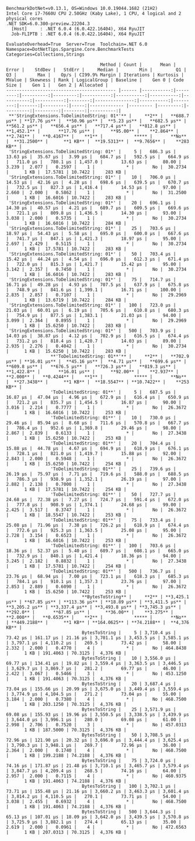 
    BenchmarkDotNet=v0.13.1, OS=Windows 10.0.19044.1682 (21H2)
    Intel Core i7-7660U CPU 2.50GHz (Kaby Lake), 1 CPU, 4 logical and 2 physical cores
    .NET SDK=6.0.300-preview.22204.3
      [Host]     : .NET 6.0.4 (6.0.422.16404), X64 RyuJIT
      Job-FLIPTB : .NET 6.0.4 (6.0.422.16404), X64 RyuJIT

    EvaluateOverhead=True  Server=True  Toolchain=.NET 6.0  
    Namespace=DotNetTips.Spargine.Core.BenchmarkTests  Categories=Collections,Strings  

                                        Method | Count |       Mean |    Error |    StdDev |   StdErr |     Median |        Min |         Q1 |         Q3 |        Max |    Op/s | CI99.9% Margin | Iterations | Kurtosis | MValue | Skewness | Rank | LogicalGroup | Baseline |    Gen 0 | Code Size |    Gen 1 |   Gen 2 | Allocated |
    ------------------------------------------ |------ |-----------:|---------:|----------:|---------:|-----------:|-----------:|-----------:|-----------:|-----------:|--------:|---------------:|-----------:|---------:|-------:|---------:|-----:|------------- |--------- |---------:|----------:|---------:|--------:|----------:|
     **'StringExtensions.ToDelimitedString: 01*'** |     **2** |   **688.7 μs** | **17.76 μs** |  **50.96 μs** |  **5.23 μs** |   **682.5 μs** |   **561.2 μs** |   **656.4 μs** |   **717.4 μs** |   **812.8 μs** | **1,452.1** |       **17.76 μs** |      **95.00** |    **2.864** |  **2.741** |   **0.4167** |    **1** |            ***** |       **No** |  **31.2500** |      **1 KB** |  **19.5313** |  **9.7656** |    **283 KB** |
     'StringExtensions.ToDelimitedString: 01*' |     5 |   686.3 μs | 13.63 μs |  35.67 μs |  3.99 μs |   684.7 μs |   592.5 μs |   664.9 μs |   711.0 μs |   780.1 μs | 1,457.0 |       13.63 μs |      80.00 |    3.239 |  2.077 |   0.2597 |    1 |            * |       No |  30.2734 |      1 KB |  17.5781 | 10.7422 |    283 KB |
     'StringExtensions.ToDelimitedString: 01*' |    10 |   706.0 μs | 14.53 μs |  42.16 μs |  4.28 μs |   698.6 μs |   639.5 μs |   670.7 μs |   732.5 μs |   827.3 μs | 1,416.4 |       14.53 μs |      97.00 |    2.660 |  2.000 |   0.5862 |    1 |            * |       No |  31.2500 |      1 KB |  16.6016 | 10.7422 |    283 KB |
     'StringExtensions.ToDelimitedString: 01*' |    20 |   696.1 μs | 14.30 μs |  40.57 μs |  4.21 μs |   689.7 μs |   609.5 μs |   669.6 μs |   721.1 μs |   809.8 μs | 1,436.5 |       14.30 μs |      93.00 |    3.038 |  2.000 |   0.5735 |    1 |            * |       No |  30.2734 |      1 KB |  16.6016 | 10.7422 |    284 KB |
     'StringExtensions.ToDelimitedString: 01*' |    25 |   703.6 μs | 18.97 μs |  54.43 μs |  5.58 μs |   695.0 μs |   600.0 μs |   667.6 μs |   741.7 μs |   847.1 μs | 1,421.3 |       18.97 μs |      95.00 |    2.697 |  2.429 |   0.5115 |    1 |            * |       No |  30.2734 |      1 KB |  17.5781 | 10.7422 |    283 KB |
     'StringExtensions.ToDelimitedString: 01*' |    50 |   703.4 μs | 15.42 μs |  44.24 μs |  4.54 μs |   696.0 μs |   612.3 μs |   671.4 μs |   722.0 μs |   815.3 μs | 1,421.7 |       15.42 μs |      95.00 |    3.142 |  2.357 |   0.7450 |    1 |            * |       No |  30.2734 |      1 KB |  16.6016 | 10.7422 |    283 KB |
     'StringExtensions.ToDelimitedString: 01*' |    75 |   714.7 μs | 16.71 μs |  49.28 μs |  4.93 μs |   707.5 μs |   637.9 μs |   675.8 μs |   748.9 μs |   841.6 μs | 1,399.1 |       16.71 μs |     100.00 |    2.835 |  2.857 |   0.7107 |    1 |            * |       No |  29.2969 |      1 KB |  13.6719 | 10.7422 |    284 KB |
     'StringExtensions.ToDelimitedString: 01*' |   100 |   723.0 μs | 21.03 μs |  60.01 μs |  6.19 μs |   705.6 μs |   610.8 μs |   680.3 μs |   754.9 μs |   877.5 μs | 1,383.1 |       21.03 μs |      94.00 |    3.099 |  2.364 |   0.8955 |    1 |            * |       No |  29.2969 |      1 KB |  15.6250 | 10.7422 |    283 KB |
     'StringExtensions.ToDelimitedString: 01*' |   500 |   703.9 μs | 14.03 μs |  38.87 μs |  4.12 μs |   702.9 μs |   616.5 μs |   674.4 μs |   731.2 μs |   818.4 μs | 1,420.7 |       14.03 μs |      89.00 |    2.935 |  2.276 |   0.4042 |    1 |            * |       No |  30.2734 |      1 KB |  15.6250 | 10.7422 |    283 KB |
                     **'ToDelimitedString: 01**'** |     **2** |   **702.9 μs** | **16.01 μs** |  **45.16 μs** |  **4.71 μs** |   **699.6 μs** |   **609.8 μs** |   **676.5 μs** |   **726.3 μs** |   **819.3 μs** | **1,422.8** |       **16.01 μs** |      **92.00** |    **2.937** |  **2.000** |   **0.4244** |    **1** |            ***** |       **No** |  **27.3438** |      **1 KB** |  **18.5547** | **10.7422** |    **253 KB** |
                     'ToDelimitedString: 01**' |     5 |   687.5 μs | 16.87 μs |  47.04 μs |  4.96 μs |   672.9 μs |   616.4 μs |   650.9 μs |   721.2 μs |   835.7 μs | 1,454.5 |       16.87 μs |      90.00 |    3.016 |  2.214 |   0.7777 |    1 |            * |       No |  26.3672 |      1 KB |  16.6016 | 10.7422 |    253 KB |
                     'ToDelimitedString: 01**' |    10 |   730.0 μs | 29.46 μs |  85.94 μs |  8.68 μs |   711.6 μs |   570.8 μs |   667.7 μs |   786.4 μs |   952.6 μs | 1,369.8 |       29.46 μs |      98.00 |    2.867 |  2.839 |   0.6133 |    1 |            * |       No |  27.3438 |      1 KB |  15.6250 | 10.7422 |    253 KB |
                     'ToDelimitedString: 01**' |    20 |   704.4 μs | 15.88 μs |  44.78 μs |  4.67 μs |   694.9 μs |   618.9 μs |   676.1 μs |   728.1 μs |   821.0 μs | 1,419.7 |       15.88 μs |      92.00 |    2.843 |  2.000 |   0.5948 |    1 |            * |       No |  26.3672 |      1 KB |  15.6250 | 10.7422 |    254 KB |
                     'ToDelimitedString: 01**' |    25 |   739.6 μs | 26.19 μs |  75.97 μs |  7.71 μs |   719.6 μs |   588.0 μs |   688.5 μs |   786.3 μs |   938.9 μs | 1,352.1 |       26.19 μs |      97.00 |    2.882 |  2.138 |   0.7000 |    1 |            * |       No |  27.3438 |      1 KB |  17.5781 | 10.7422 |    254 KB |
                     'ToDelimitedString: 01**' |    50 |   727.7 μs | 24.68 μs |  72.38 μs |  7.27 μs |   724.7 μs |   591.4 μs |   672.0 μs |   777.8 μs |   908.9 μs | 1,374.1 |       24.68 μs |      99.00 |    2.425 |  3.517 |   0.3747 |    1 |            * |       No |  26.3672 |      1 KB |  18.5547 | 10.7422 |    253 KB |
                     'ToDelimitedString: 01**' |    75 |   733.4 μs | 25.08 μs |  71.96 μs |  7.38 μs |   726.2 μs |   618.9 μs |   674.4 μs |   772.6 μs |   925.3 μs | 1,363.5 |       25.08 μs |      95.00 |    2.728 |  3.154 |   0.6523 |    1 |            * |       No |  26.3672 |      1 KB |  16.6016 | 10.7422 |    253 KB |
                     'ToDelimitedString: 01**' |   100 |   703.6 μs | 18.36 μs |  52.37 μs |  5.40 μs |   689.7 μs |   608.1 μs |   665.0 μs |   732.9 μs |   840.1 μs | 1,421.4 |       18.36 μs |      94.00 |    3.245 |  2.182 |   0.8832 |    1 |            * |       No |  27.3438 |      1 KB |  17.5781 | 10.7422 |    254 KB |
                     'ToDelimitedString: 01**' |   500 |   736.7 μs | 23.76 μs |  68.94 μs |  7.00 μs |   723.1 μs |   618.3 μs |   685.3 μs |   784.1 μs |   910.1 μs | 1,357.3 |       23.76 μs |      97.00 |    2.853 |  2.889 |   0.6090 |    1 |            * |       No |  26.3672 |      1 KB |  15.6250 | 10.7422 |    253 KB |
                                 **BytesToString** |     **2** | **3,425.1 μs** | **67.85 μs** | **113.36 μs** | **18.89 μs** | **3,411.5 μs** | **3,205.2 μs** | **3,337.4 μs** | **3,493.8 μs** | **3,745.3 μs** |   **292.0** |       **67.85 μs** |      **36.00** |    **3.275** |  **2.000** |   **0.6535** |    **2** |            ***** |       **No** | **449.2188** |      **1 KB** | **164.0625** | **74.2188** |  **4,376 KB** |
                                 BytesToString |     5 | 3,710.4 μs | 73.42 μs | 161.17 μs | 21.16 μs | 3,701.1 μs | 3,453.5 μs | 3,585.1 μs | 3,797.1 μs | 4,110.2 μs |   269.5 |       73.42 μs |      58.00 |    2.332 |  2.000 |   0.4770 |    4 |            * |       No | 464.8438 |      1 KB | 191.4063 | 70.3125 |  4,376 KB |
                                 BytesToString |    10 | 3,556.0 μs | 69.77 μs | 134.41 μs | 19.82 μs | 3,559.4 μs | 3,363.5 μs | 3,446.5 μs | 3,629.7 μs | 3,869.7 μs |   281.2 |       69.77 μs |      46.00 |    2.422 |  3.067 |   0.5466 |    3 |            * |       No | 453.1250 |      1 KB | 191.4063 | 70.3125 |  4,376 KB |
                                 BytesToString |    20 | 3,687.4 μs | 73.04 μs | 155.66 μs | 20.99 μs | 3,675.0 μs | 3,449.4 μs | 3,559.4 μs | 3,774.9 μs | 4,104.5 μs |   271.2 |       73.04 μs |      55.00 |    3.184 |  2.000 |   0.7380 |    4 |            * |       No | 468.7500 |      1 KB | 203.1250 | 70.3125 |  4,376 KB |
                                 BytesToString |    25 | 3,571.9 μs | 69.08 μs | 155.93 μs | 19.96 μs | 3,550.5 μs | 3,338.5 μs | 3,439.9 μs | 3,644.0 μs | 3,996.1 μs |   280.0 |       69.08 μs |      61.00 |    2.998 |  2.706 |   0.7520 |    3 |            * |       No | 457.0313 |      1 KB | 187.5000 | 70.3125 |  4,376 KB |
                                 BytesToString |    50 | 3,708.5 μs | 72.96 μs | 121.90 μs | 20.32 μs | 3,696.0 μs | 3,444.4 μs | 3,625.4 μs | 3,790.3 μs | 3,948.1 μs |   269.7 |       72.96 μs |      36.00 |    2.364 |  2.000 |   0.1740 |    4 |            * |       No | 468.7500 |      1 KB | 199.2188 | 74.2188 |  4,376 KB |
                                 BytesToString |    75 | 3,724.0 μs | 74.16 μs | 171.87 μs | 21.48 μs | 3,710.1 μs | 3,465.7 μs | 3,579.4 μs | 3,847.7 μs | 4,209.4 μs |   268.5 |       74.16 μs |      64.00 |    2.957 |  2.000 |   0.7115 |    4 |            * |       No | 460.9375 |      1 KB | 191.4063 | 74.2188 |  4,376 KB |
                                 BytesToString |   100 | 3,702.1 μs | 73.71 μs | 155.48 μs | 21.16 μs | 3,660.2 μs | 3,463.3 μs | 3,601.4 μs | 3,814.2 μs | 4,110.5 μs |   270.1 |       73.71 μs |      54.00 |    3.038 |  2.455 |   0.6932 |    4 |            * |       No | 468.7500 |      1 KB | 191.4063 | 74.2188 |  4,376 KB |
                                 BytesToString |   500 | 3,644.3 μs | 65.13 μs | 107.01 μs | 18.09 μs | 3,642.0 μs | 3,439.5 μs | 3,570.8 μs | 3,725.9 μs | 3,882.1 μs |   274.4 |       65.13 μs |      35.00 |    2.619 |  2.000 |   0.0961 |    4 |            * |       No | 472.6563 |      1 KB | 207.0313 | 70.3125 |  4,376 KB |
